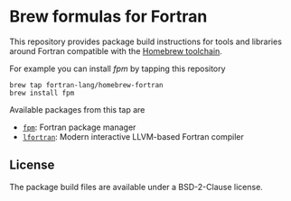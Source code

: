 # Brew formulas for Fortran

This repository provides package build instructions for tools and libraries around Fortran compatible with the [Homebrew toolchain](https://brew.sh).

For example you can install *fpm* by tapping this repository

```
brew tap fortran-lang/homebrew-fortran
brew install fpm
```

Available packages from this tap are

- [`fpm`](https://fpm.fortran-lang.org): Fortran package manager
- [`lfortran`](https://lfortran.org): Modern interactive LLVM-based Fortran compiler



## License

The package build files are available under a BSD-2-Clause license.
